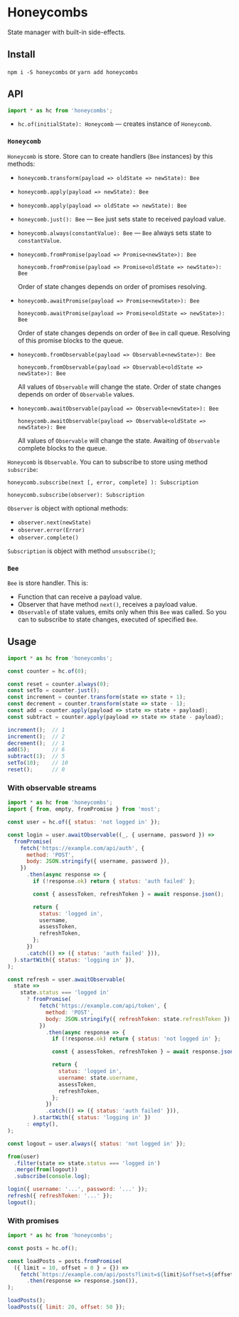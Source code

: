 # Honeycombs

State manager with built-in side-effects.

## Install

`npm i -S honeycombs` or `yarn add honeycombs`

## API

```js
import * as hc from 'honeycombs';
```

- `hc.of(initialState): Honeycomb` — creates instance of `Honeycomb`.

### `Honeycomb`

`Honeycomb` is store. Store can to create handlers (`Bee` instances) by this methods:

- `honeycomb.transform(payload => oldState => newState): Bee`

- `honeycomb.apply(payload => newState): Bee`

- `honeycomb.apply(payload => oldState => newState): Bee`

- `honeycomb.just(): Bee` — `Bee` just sets state to received payload value.

- `honeycomb.always(constantValue): Bee` — `Bee` always sets state to `constantValue`.

- `honeycomb.fromPromise(payload => Promise<newState>): Bee`

  `honeycomb.fromPromise(payload => Promise<oldState => newState>): Bee`

  Order of state changes depends on order of promises resolving.

- `honeycomb.awaitPromise(payload => Promise<newState>): Bee`

  `honeycomb.awaitPromise(payload => Promise<oldState => newState>): Bee`

  Order of state changes depends on order of `Bee` in call queue.
  Resolving of this promise blocks to the queue.

- `honeycomb.fromObservable(payload => Observable<newState>): Bee`

  `honeycomb.fromObservable(payload => Observable<oldState => newState>): Bee`

  All values of `Observable` will change the state.
  Order of state changes depends on order of `Observable` values.

- `honeycomb.awaitObservable(payload => Observable<newState>): Bee`

  `honeycomb.awaitObservable(payload => Observable<oldState => newState>): Bee`

  All values of `Observable` will change the state.
  Awaiting of `Observable` complete blocks to the queue.

`Honeycomb` is `Observable`. You can to subscribe to store using method `subscribe`:

`honeycomb.subscribe(next [, error, complete] ): Subscription`

`honeycomb.subscribe(observer): Subscription`

`Observer` is object with optional methods:

- `observer.next(newState)`
- `observer.error(Error)`
- `observer.complete()`

`Subscription` is object with method `unsubscribe()`;

### `Bee`

`Bee` is store handler. This is:

- Function that can receive a payload value.
- Observer that have method `next()`, receives a payload value.
- `Observable` of state values, emits only when this `Bee` was called.
  So you can to subscribe to state changes, executed of specified `Bee`.

## Usage

```js
import * as hc from 'honeycombs';

const counter = hc.of(0);

const reset = counter.always(0);
const setTo = counter.just();
const increment = counter.transform(state => state + 1);
const decrement = counter.transform(state => state - 1);
const add = counter.apply(payload => state => state + payload);
const subtract = counter.apply(payload => state => state - payload);

increment();  // 1
increment();  // 2
decrement();  // 1
add(5);       // 6
subtract(1);  // 5
setTo(10);    // 10
reset();      // 0
```

### With observable streams

```js
import * as hc from 'honeycombs';
import { from, empty, fromPromise } from 'most';

const user = hc.of({ status: 'not logged in' });

const login = user.awaitObservable((_, { username, password }) =>
  fromPromise(
    fetch('https://example.com/api/auth', {
      method: 'POST',
      body: JSON.stringify({ username, password }),
    })
      .then(async response => {
        if (!response.ok) return { status: 'auth failed' };

        const { assessToken, refreshToken } = await response.json();

        return {
          status: 'logged in',
          username,
          assessToken,
          refreshToken,
        };
      })
      .catch(() => ({ status: 'auth failed' })),
  ).startWith({ status: 'logging in' }),
);

const refresh = user.awaitObservable(
  state =>
    state.status === 'logged in'
      ? fromPromise(
          fetch('https://example.com/api/token', {
            method: 'POST',
            body: JSON.stringify({ refreshToken: state.refreshToken }),
          })
            .then(async response => {
              if (!response.ok) return { status: 'not logged in' };

              const { assessToken, refreshToken } = await response.json();

              return {
                status: 'logged in',
                username: state.username,
                assessToken,
                refreshToken,
              };
            })
            .catch(() => ({ status: 'auth failed' })),
        ).startWith({ status: 'logging in' })
      : empty(),
);

const logout = user.always({ status: 'not logged in' });

from(user)
  .filter(state => state.status === 'logged in')
  .merge(from(logout))
  .subscribe(console.log);

login({ username: '...', password: '...' });
refresh({ refreshToken: '...' });
logout();
```

### With promises

```js
import * as hc from 'honeycombs';

const posts = hc.of();

const loadPosts = posts.fromPromise(
  ({ limit = 10, offset = 0 } = {}) =>
    fetch(`https://example.com/api/posts?limit=${limit}&offset=${offset}`)
      .then(response => response.json()),
);

loadPosts();
loadPosts({ limit: 20, offset: 50 });
```
